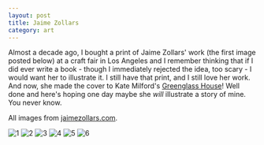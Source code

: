 ```yaml
---
layout: post
title: Jaime Zollars
category: art
---
```


Almost a decade ago, I bought a print of Jaime Zollars' work (the first image posted below) at a craft fair in Los Angeles and I remember thinking that if I did ever write a book - though I immediately rejected the idea, too scary - I would want her to illustrate it. I still have that print, and I still love her work. And now, she made the cover to Kate Milford's [Greenglass House](https://www.goodreads.com/book/show/18222716-greenglass-house)! Well done and here's hoping one day maybe she *will* illustrate a story of mine. You never know. 

All images from [jaimezollars.com](http://jaimezollars.com/).

![1]({{site_url}}/images/JaimeZollars1.jpg)
![2]({{site_url}}/images/JaimeZollars2.jpg)
![3]({{site_url}}/images/JaimeZollars3.jpg)
![4]({{site_url}}/images/JaimeZollars4.jpg)
![5]({{site_url}}/images/JaimeZollars5.jpg)
![6]({{site_url}}/images/JaimeZollars6.jpg)